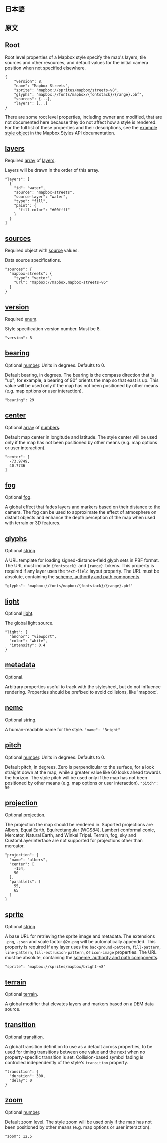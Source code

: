 ## 日本語

## 原文

## Root

Root level properties of a Mapbox style specify the map's layers, tile sources and other resources, and default values for the initial camera position when not specified elsewhere.
```
{
    "version": 8,
    "name": "Mapbox Streets",
    "sprite": "mapbox://sprites/mapbox/streets-v8",
    "glyphs": "mapbox://fonts/mapbox/{fontstack}/{range}.pbf",
    "sources": {...},
    "layers": [...]
}
```

There are some root level properties, including owner and modified, that are not documented here because they do not affect how a style is rendered. For the full list of these properties and their descriptions, see the [example style object](https://docs.mapbox.com/api/maps/styles/#the-style-object) in the Mapbox Styles API documentation.

## [layers](https://docs.mapbox.com/mapbox-gl-js/style-spec/root/?fbclid=IwAR0NUepnn4i-OW34EZ54LHmtel9cBS9pweaT3o1KsHkbCit_sKf4B14vltM#layers)
Required [array](https://docs.mapbox.com/mapbox-gl-js/style-spec/types/#array) of [layers](https://docs.mapbox.com/mapbox-gl-js/style-spec/layers/).

Layers will be drawn in the order of this array.

```
"layers": [
  {
    "id": "water",
    "source": "mapbox-streets",
    "source-layer": "water",
    "type": "fill",
    "paint": {
      "fill-color": "#00ffff"
    }
  }
]
```

## [sources](https://docs.mapbox.com/mapbox-gl-js/style-spec/root/?fbclid=IwAR0NUepnn4i-OW34EZ54LHmtel9cBS9pweaT3o1KsHkbCit_sKf4B14vltM#sources)
Required object with [source](https://docs.mapbox.com/mapbox-gl-js/style-spec/sources/) values.

Data source specifications.
```
"sources": {
  "mapbox-streets": {
    "type": "vector",
    "url": "mapbox://mapbox.mapbox-streets-v6"
  }
}
```

## [version](https://docs.mapbox.com/mapbox-gl-js/style-spec/root/?fbclid=IwAR0NUepnn4i-OW34EZ54LHmtel9cBS9pweaT3o1KsHkbCit_sKf4B14vltM#version)
Required [enum](https://docs.mapbox.com/mapbox-gl-js/style-spec/types/#enum).

Style specification version number. Must be 8.
```
"version": 8
```

## [bearing](https://docs.mapbox.com/mapbox-gl-js/style-spec/root/?fbclid=IwAR0NUepnn4i-OW34EZ54LHmtel9cBS9pweaT3o1KsHkbCit_sKf4B14vltM#bearing)
Optional [number](https://docs.mapbox.com/mapbox-gl-js/style-spec/types/#number). Units in degrees. Defaults to 0.

Default bearing, in degrees. The bearing is the compass direction that is "up"; for example, a bearing of 90° orients the map so that east is up. This value will be used only if the map has not been positioned by other means (e.g. map options or user interaction).
```
"bearing": 29
```

## [center](https://docs.mapbox.com/mapbox-gl-js/style-spec/root/#center)
Optional [array](https://docs.mapbox.com/mapbox-gl-js/style-spec/types/#array) of [numbers](https://docs.mapbox.com/mapbox-gl-js/style-spec/types/#number).

Default map center in longitude and latitude. The style center will be used only if the map has not been positioned by other means (e.g. map options or user interaction).
```
"center": [
  -73.9749,
  40.7736
]
```

## [fog](https://docs.mapbox.com/mapbox-gl-js/style-spec/root/#fog)
Optional [fog](https://docs.mapbox.com/mapbox-gl-js/style-spec/types/#fog).

A global effect that fades layers and markers based on their distance to the camera. The fog can be used to approximate the effect of atmosphere on distant objects and enhance the depth perception of the map when used with terrain or 3D features.

## [glyphs](https://docs.mapbox.com/mapbox-gl-js/style-spec/root/#glyphs)
Optional [string](https://docs.mapbox.com/mapbox-gl-js/style-spec/types/#string).

A URL template for loading signed-distance-field glyph sets in PBF format. The URL must include ```{fontstack} ```and ```{range} ```tokens. This property is required if any layer uses the ```text-field``` layout property. The URL must be absolute, containing the [scheme, authority and path components](https://en.wikipedia.org/wiki/URL#Syntax).
```
"glyphs": "mapbox://fonts/mapbox/{fontstack}/{range}.pbf"
```

## [light](https://docs.mapbox.com/mapbox-gl-js/style-spec/root/#light)
Optional [light](https://docs.mapbox.com/mapbox-gl-js/style-spec/light/).

The global light source.
```
"light": {
  "anchor": "viewport",
  "color": "white",
  "intensity": 0.4
}
```

## [metadata](https://docs.mapbox.com/mapbox-gl-js/style-spec/root/#metadata)
Optional.

Arbitrary properties useful to track with the stylesheet, but do not influence rendering. Properties should be prefixed to avoid collisions, like 'mapbox:'.

## [neme](https://docs.mapbox.com/mapbox-gl-js/style-spec/root/#name)
Optional [string](https://docs.mapbox.com/mapbox-gl-js/style-spec/types/#string).

A human-readable name for the style.
```"name": "Bright"```

## [pitch](https://docs.mapbox.com/mapbox-gl-js/style-spec/root/#pitch)
Optional [number](https://docs.mapbox.com/mapbox-gl-js/style-spec/types/#number). Units in degrees. Defaults to 0.

Default pitch, in degrees. Zero is perpendicular to the surface, for a look straight down at the map, while a greater value like 60 looks ahead towards the horizon. The style pitch will be used only if the map has not been positioned by other means (e.g. map options or user interaction).
```"pitch": 50```

## [projection](https://docs.mapbox.com/mapbox-gl-js/style-spec/root/#projection)
Optional [projection](https://docs.mapbox.com/mapbox-gl-js/style-spec/types/#projection).

The projection the map should be rendered in. Suported projections are Albers, Equal Earth, Equirectangular (WGS84), Lambert conformal conic, Mercator, Natural Earth, and Winkel Tripel. Terrain, fog, sky and CustomLayerInterface are not supported for projections other than mercator.
```
"projection": {
  "name": "albers",
  "center": [
    -154,
    50
  ],
  "parallels": [
    55,
    65
  ]
}
```

## [sprite](https://docs.mapbox.com/mapbox-gl-js/style-spec/root/#sprite)
Optional [string](https://docs.mapbox.com/mapbox-gl-js/style-spec/types/#string).

A base URL for retrieving the sprite image and metadata. The extensions ```.png```, ```.json``` and scale factor ```@2x.png``` will be automatically appended. This property is required if any layer uses the ```background-pattern```, ```fill-pattern```, ```line-pattern```, ```fill-extrusion-pattern```, or ```icon-image``` properties. The URL must be absolute, containing the [scheme, authority and path components](https://en.wikipedia.org/wiki/URL#Syntax).
```
"sprite": "mapbox://sprites/mapbox/bright-v8"
```

## [terrain](https://docs.mapbox.com/mapbox-gl-js/style-spec/root/#terrain)
Optional [terrain](https://docs.mapbox.com/mapbox-gl-js/style-spec/terrain/).

A global modifier that elevates layers and markers based on a DEM data source.

## [transition](https://docs.mapbox.com/mapbox-gl-js/style-spec/root/#transition)
Optional [transition](https://docs.mapbox.com/mapbox-gl-js/style-spec/transition/).

A global transition definition to use as a default across properties, to be used for timing transitions between one value and the next when no property-specific transition is set. Collision-based symbol fading is controlled independently of the style's ```transition``` property.
```
"transition": {
  "duration": 300,
  "delay": 0
}
```

## [zoom](https://docs.mapbox.com/mapbox-gl-js/style-spec/root/#zoom)
Optional [number](https://docs.mapbox.com/mapbox-gl-js/style-spec/types/#number).

Default zoom level. The style zoom will be used only if the map has not been positioned by other means (e.g. map options or user interaction).
```
"zoom": 12.5
```
